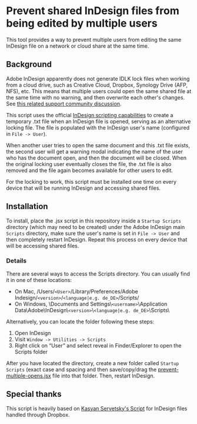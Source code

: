 # Prevent shared InDesign files from being edited by multiple users

This tool provides a way to prevent multiple users from editing the same InDesign file on a network or cloud share at the same time.

## Background

Adobe InDesign apparently does not generate IDLK lock files when working from a cloud drive, such as Creative Cloud, Dropbox, Synology Drive (AFP, NFS), etc. This means that multiple users could open the same shared file at the same time with no warning, and then overwrite each other's changes. See [this related support community discussion](https://community.adobe.com/t5/indesign-discussions/idlk-files-over-cloud-storage/td-p/11307839).

This script uses the official [InDesign scripting capabilities](https://helpx.adobe.com/indesign/using/scripting.html) to create a temporary .txt file when an InDesign file is opened, serving as an alternative locking file. The file is populated with the InDesign user's name (configured in `File -> User`).

When another user tries to open the same document and this .txt file exists, the second user will get a warning modal indicating the name of the user who has the document open, and then the document will be closed.  When the original locking user eventually closes the file, the .txt file is also removed and the file again becomes available for other users to edit.

For the locking to work, this script must be installed one time on every device that will be running InDesign and accessing shared files.

## Installation

To install, place the .jsx script in this repository inside a `Startup Scripts` directory (which may need to be created) under the Adobe InDesign main `Scripts` directory, make sure the user's name is set in `File -> User` and then completely restart InDesign. Repeat this process on every device that will be accessing shared files.

### Details

There are several ways to access the Scripts directory. You can usually find it in one of these locations:

* On Mac, /Users/`<User>`/Library/Preferences/Adobe Indesign/`<version>`/`<language|e.g. de_DE>`/Scripts/
* On Windows, \Documents and Settings\\`<username>`\Application Data\Adobe\InDesign\\`<version>`\\`<language|e.g. de_DE>`\Scripts\

Alternatively, you can locate the folder following these steps:

1. Open InDesign
2. Visit `Window -> Utilities -> Scripts`
3. Right click on “User” and select reveal in Finder/Explorer to open the Scripts folder

After you have located the directory, create a new folder called `Startup Scripts` (exact case and spacing and then save/copy/drag the [prevent-multiple-opens.jsx](../../raw/master/prevent-multiple-opens.jsx) file into that folder. Then, restart InDesign.

## Special thanks
This script is heavily based on [Kasyan Servetsky's Script](http://kasyan.ho.ua/indesign/event_scripts/warn_about_docs_open_on_dropbox/warn_about_docs_open_on_dropbox.html) for InDesign files handled through Dropbox.
